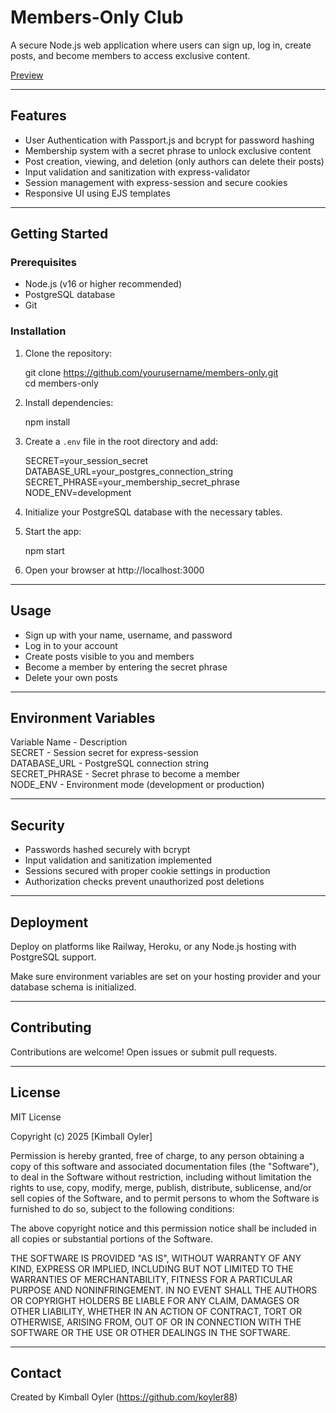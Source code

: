 # Members-Only Club

A secure Node.js web application where users can sign up, log in, create posts, and become members to access exclusive content. 

[Preview](https://kso-members-only.up.railway.app)

---

## Features

- User Authentication with Passport.js and bcrypt for password hashing  
- Membership system with a secret phrase to unlock exclusive content  
- Post creation, viewing, and deletion (only authors can delete their posts)  
- Input validation and sanitization with express-validator  
- Session management with express-session and secure cookies  
- Responsive UI using EJS templates  

---

## Getting Started

### Prerequisites

- Node.js (v16 or higher recommended)  
- PostgreSQL database  
- Git  

### Installation

1. Clone the repository:

   git clone https://github.com/yourusername/members-only.git  
   cd members-only

2. Install dependencies:

   npm install

3. Create a `.env` file in the root directory and add:

   SECRET=your_session_secret  
   DATABASE_URL=your_postgres_connection_string  
   SECRET_PHRASE=your_membership_secret_phrase  
   NODE_ENV=development

4. Initialize your PostgreSQL database with the necessary tables.

5. Start the app:

   npm start

6. Open your browser at http://localhost:3000

---

## Usage

- Sign up with your name, username, and password  
- Log in to your account  
- Create posts visible to you and members  
- Become a member by entering the secret phrase  
- Delete your own posts  

---

## Environment Variables

Variable Name       - Description  
SECRET              - Session secret for express-session  
DATABASE_URL        - PostgreSQL connection string  
SECRET_PHRASE       - Secret phrase to become a member  
NODE_ENV            - Environment mode (development or production)  

---

## Security

- Passwords hashed securely with bcrypt  
- Input validation and sanitization implemented  
- Sessions secured with proper cookie settings in production  
- Authorization checks prevent unauthorized post deletions  

---

## Deployment

Deploy on platforms like Railway, Heroku, or any Node.js hosting with PostgreSQL support.

Make sure environment variables are set on your hosting provider and your database schema is initialized.

---

## Contributing

Contributions are welcome! Open issues or submit pull requests.

---

## License

MIT License

Copyright (c) 2025 [Kimball Oyler]

Permission is hereby granted, free of charge, to any person obtaining a copy
of this software and associated documentation files (the "Software"), to deal
in the Software without restriction, including without limitation the rights
to use, copy, modify, merge, publish, distribute, sublicense, and/or sell
copies of the Software, and to permit persons to whom the Software is
furnished to do so, subject to the following conditions:

The above copyright notice and this permission notice shall be included in all
copies or substantial portions of the Software.

THE SOFTWARE IS PROVIDED "AS IS", WITHOUT WARRANTY OF ANY KIND, EXPRESS OR
IMPLIED, INCLUDING BUT NOT LIMITED TO THE WARRANTIES OF MERCHANTABILITY,
FITNESS FOR A PARTICULAR PURPOSE AND NONINFRINGEMENT. IN NO EVENT SHALL THE
AUTHORS OR COPYRIGHT HOLDERS BE LIABLE FOR ANY CLAIM, DAMAGES OR OTHER
LIABILITY, WHETHER IN AN ACTION OF CONTRACT, TORT OR OTHERWISE, ARISING FROM,
OUT OF OR IN CONNECTION WITH THE SOFTWARE OR THE USE OR OTHER DEALINGS IN THE
SOFTWARE.


---

## Contact

Created by Kimball Oyler (https://github.com/koyler88)
